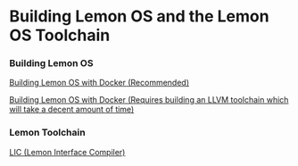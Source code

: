 # Building Lemon OS and the Lemon OS Toolchain

### Building Lemon OS
[Building Lemon OS with Docker (Recommended)](https://github.com/fido2020/Lemon-OS/wiki/Building-Lemon-OS-with-Docker)

[Building Lemon OS with Docker (Requires building an LLVM toolchain which will take a decent amount of time)](https://github.com/fido2020/Lemon-OS/wiki/Building-Lemon-OS)

### Lemon Toolchain
[LIC (Lemon Interface Compiler)](lic.md)
